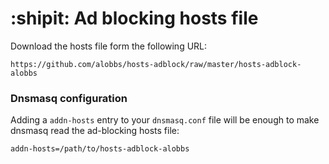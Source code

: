 # :shipit: Ad blocking hosts file
Download the hosts file form the following URL:

```
https://github.com/alobbs/hosts-adblock/raw/master/hosts-adblock-alobbs
```

### Dnsmasq configuration
Adding a `addn-hosts` entry to your `dnsmasq.conf` file will be enough to make dnsmasq read the ad-blocking hosts file:

```
addn-hosts=/path/to/hosts-adblock-alobbs
```
